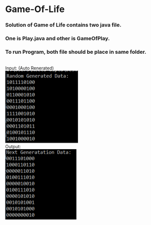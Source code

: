 # Game-Of-Life

### Solution of Game of Life contains two java file.
### One is Play.java and other is GameOfPlay.

### To run Program, both file should be place in same folder.

<br>
Input: (Auto Renerated)
<br>
<img src="https://github.com/hmgtech/Game-Of-Life/blob/master/1.PNG"/>
<br>
Output: 
<br>
<img src="https://github.com/hmgtech/Game-Of-Life/blob/master/2.PNG"/>
